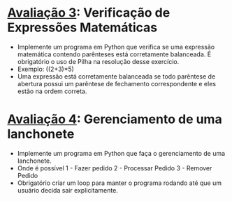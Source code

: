 # [Avaliação 3](https://github.com/hqnicolas/Estrutura-de-dados/blob/main/Pilhas%20din%C3%A2micas/av0003eda.py): Verificação de Expressões Matemáticas
- Implemente um programa em Python que verifica se uma expressão matemática contendo parênteses está corretamente balanceada. É obrigatório o uso de Pilha na resolução desse exercício.
- Exemplo: ((2+3)*5)
- Uma expressão está corretamente balanceada se todo parêntese de abertura possui um parêntese de fechamento correspondente e eles estão na ordem correta.
# [Avaliação 4](https://github.com/hqnicolas/Estrutura-de-dados/blob/main/Pilhas%20din%C3%A2micas/av0004eda.py): Gerenciamento de uma lanchonete
- Implemente um programa em Python que faça o gerenciamento de uma lanchonete.
- Onde é possível
1 - Fazer pedido
2 - Processar Pedido
3 - Remover Pedido
- Obrigatório criar um loop para manter o programa rodando até que um usuário decida sair explicitamente.
